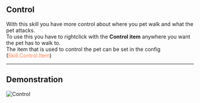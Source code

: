 ## Control

With this skill you have more control about where you pet walk and what the pet attacks.<br>
To use this you have to rightclick with the **Control item** anywhere you want the pet has to walk to.<br>
The item that is used to control the pet can be set in the config (<font color="Coral">Skill.Control.Item</font>)

----

## Demonstration

![Control](/wiki/images/skills/control.gif)
